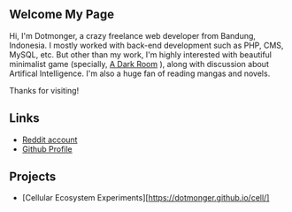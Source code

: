 ## Welcome My Page

Hi, I'm Dotmonger, a crazy freelance web developer from Bandung, Indonesia. I mostly worked with back-end development such as PHP, CMS, MySQL, etc. But other than my work, I'm highly interested with beautiful minimalist game (specially, [A Dark Room](http://adarkroom.doublespeakgames.com) ), along with discussion about Artifical Intelligence. I'm also a huge fan of reading mangas and novels.

Thanks for visiting!

## Links
- [Reddit account](https://www.reddit.com/user/dotmonger/)
- [Github Profile](https://github.com/dotmonger)

## Projects
- [Cellular Ecosystem Experiments][https://dotmonger.github.io/cell/]